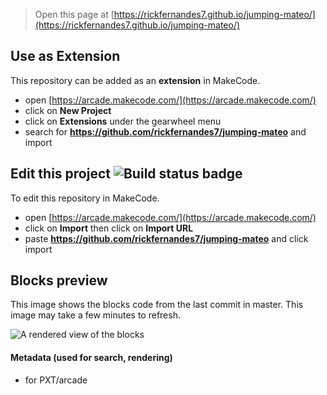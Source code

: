  


> Open this page at [https://rickfernandes7.github.io/jumping-mateo/](https://rickfernandes7.github.io/jumping-mateo/)

## Use as Extension

This repository can be added as an **extension** in MakeCode.

* open [https://arcade.makecode.com/](https://arcade.makecode.com/)
* click on **New Project**
* click on **Extensions** under the gearwheel menu
* search for **https://github.com/rickfernandes7/jumping-mateo** and import

## Edit this project ![Build status badge](https://github.com/rickfernandes7/jumping-mateo/workflows/MakeCode/badge.svg)

To edit this repository in MakeCode.

* open [https://arcade.makecode.com/](https://arcade.makecode.com/)
* click on **Import** then click on **Import URL**
* paste **https://github.com/rickfernandes7/jumping-mateo** and click import

## Blocks preview

This image shows the blocks code from the last commit in master.
This image may take a few minutes to refresh.

![A rendered view of the blocks](https://github.com/rickfernandes7/jumping-mateo/raw/master/.github/makecode/blocks.png)

#### Metadata (used for search, rendering)

* for PXT/arcade
<script src="https://makecode.com/gh-pages-embed.js"></script><script>makeCodeRender("{{ site.makecode.home_url }}", "{{ site.github.owner_name }}/{{ site.github.repository_name }}");</script>
